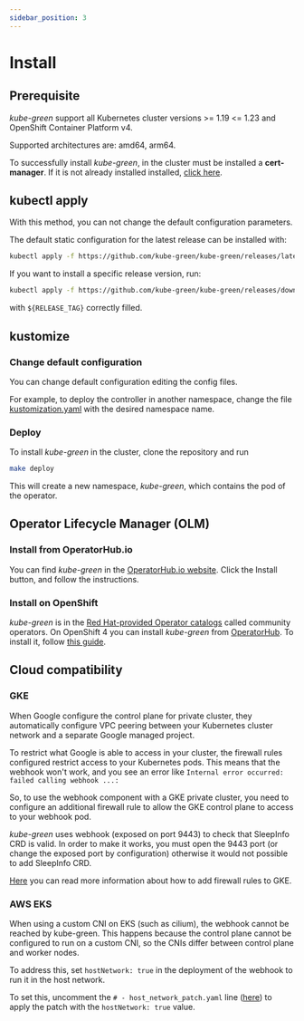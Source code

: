 ```yaml
---
sidebar_position: 3
---
```


# Install

## Prerequisite

*kube-green* support all Kubernetes cluster versions >= 1.19 <= 1.23 and OpenShift Container Platform v4.

Supported architectures are: amd64, arm64.

To successfully install *kube-green*, in the cluster must be installed a **cert-manager**. If it is not already installed installed, [click here](https://cert-manager.io/docs/installation/).

## kubectl apply

With this method, you can not change the default configuration parameters.

The default static configuration for the latest release can be installed with:

```sh
kubectl apply -f https://github.com/kube-green/kube-green/releases/latest/download/kube-green.yaml
```

If you want to install a specific release version, run:

```sh
kubectl apply -f https://github.com/kube-green/kube-green/releases/download/${RELEASE_TAG}/kube-green.yaml
```

with `${RELEASE_TAG}` correctly filled.

## kustomize

### Change default configuration

You can change default configuration editing the config files.

For example, to deploy the controller in another namespace, change the file [kustomization.yaml](https://github.com/kube-green/kube-green/blob/main/config/default/kustomization.yaml#L2) with the desired namespace name.

### Deploy

To install *kube-green* in the cluster, clone the repository and run

```bash
make deploy
```

This will create a new namespace, *kube-green*, which contains the pod of the operator.

## Operator Lifecycle Manager (OLM)

### Install from OperatorHub.io

You can find *kube-green* in the [OperatorHub.io website](https://operatorhub.io/operator/kube-green). Click the Install button, and follow the instructions.

### Install on OpenShift

*kube-green* is in the [Red Hat-provided Operator catalogs](https://docs.openshift.com/container-platform/4.9/operators/understanding/olm-rh-catalogs.html) called community operators. On OpenShift 4 you can install *kube-green* from [OperatorHub](https://docs.openshift.com/container-platform/4.9/operators/understanding/olm-understanding-operatorhub.html). To install it, follow [this guide](https://docs.openshift.com/container-platform/4.9/operators/admin/olm-adding-operators-to-cluster.html).

## Cloud compatibility

### GKE

When Google configure the control plane for private cluster, they automatically configure VPC peering between your Kubernetes cluster network and a separate Google managed project.

To restrict what Google is able to access in your cluster, the firewall rules configured restrict access to your Kubernetes pods. This means that the webhook won't work, and you see an error like `Internal error occurred: failed calling webhook ...:`

So, to use the webhook component with a GKE private cluster, you need to configure an additional firewall rule to allow the GKE control plane to access to your webhook pod.

*kube-green* uses webhook (exposed on port 9443) to check that SleepInfo CRD is valid. In order to make it works, you must open the 9443 port (or change the exposed port by configuration) otherwise it would not possible to add SleepInfo CRD.

[Here](https://cloud.google.com/kubernetes-engine/docs/how-to/private-clusters#add_firewall_rules) you can read more information about how to add firewall rules to GKE.

### AWS EKS

When using a custom CNI on EKS (such as cilium), the webhook cannot be reached by kube-green. This happens because the control plane cannot be configured to run on a custom CNI, so the CNIs differ between control plane and worker nodes.

To address this, set `hostNetwork: true` in the deployment of the webhook to run it in the host network.

To set this, uncomment the `# - host_network_patch.yaml` line ([here](https://github.com/kube-green/kube-green/blob/main/config/default/kustomization.yaml#L47)) to apply the patch with the `hostNetwork: true` value.
